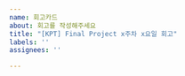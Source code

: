 ```yaml
---
name: 회고카드
about: 회고를 작성해주세요
title: "[KPT] Final Project x주차 x요일 회고"
labels: ''
assignees: ''

---
```



